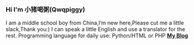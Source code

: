 ### Hi I'm 小猪喝粥(Qwqpiggy)

I am a middle school boy from China,I’m new here,Please cut me a little slack,Thank you:)
I can speak a little English and use a translator for the rest.
Programming language for daily use: Python/HTML or PHP
<a href="https://blog.hhhc.ga/" target="_blank"><strong>My Blog</strong></a>
